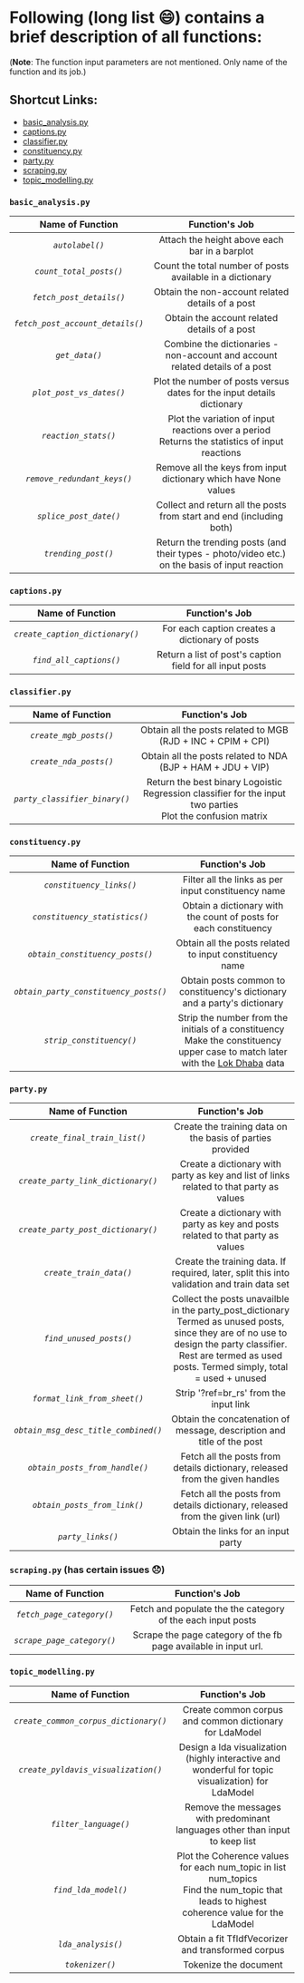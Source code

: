 # Following (long list :smile:) contains a brief description of all functions: 
(**Note**: The function input parameters are not mentioned. Only name of the function and its job.)

## Shortcut Links:
- [basic_analysis.py](#basic_analysispy)
- [captions.py](#captionspy)
- [classifier.py](#classifierpy)
- [constituency.py](#constituencypy)
- [party.py](#partypy)
- [scraping.py](#scrapingpy)
- [topic_modelling.py](#topic_modellingpy)

### `basic_analysis.py`
| **Name of Function** | **Function's Job** |
|:----------:|:---------:|
| *`autolabel()`* | Attach the height above each bar in a barplot |
| *`count_total_posts()`* | Count the total number of posts available in a dictionary |
| *`fetch_post_details()`* | Obtain the non-account related details of a post  |
| *`fetch_post_account_details()`* | Obtain the account related details of a post |
| *`get_data()`* | Combine the dictionaries - non-account and account related details of a post |
| *`plot_post_vs_dates()`* | Plot the number of posts versus dates for the input details dictionary |
| *`reaction_stats()`* | Plot the variation of input reactions over a period <br> Returns the statistics of input reactions |
| *`remove_redundant_keys()`* | Remove all the keys from input dictionary which have None values |
| *`splice_post_date()`* | Collect and return all the posts from start and end (including both) |
| *`trending_post()`* | Return the trending posts (and their types - photo/video etc.) on the basis of input reaction |

### `captions.py`
| **Name of Function** | **Function's Job** |
|:----------:|:---------:|
| *`create_caption_dictionary()`* | For each caption creates a dictionary of posts |
| *`find_all_captions()`* | Return a list of post's caption field for all input posts |

### `classifier.py`
| **Name of Function** | **Function's Job** |
|:----------:|:---------:|
| *`create_mgb_posts()`* | Obtain all the posts related to MGB (RJD + INC + CPIM + CPI) |
| *`create_nda_posts()`* | Obtain all the posts related to NDA (BJP + HAM + JDU + VIP) |
| *`party_classifier_binary()`* | Return the best binary Logoistic Regression classifier for the input two parties <br> Plot the confusion matrix |

### `constituency.py`
| **Name of Function** | **Function's Job** |
|:----------:|:---------:|
| *`constituency_links()`* | Filter all the links as per input constituency name |
| *`constituency_statistics()`* | Obtain a dictionary with the count of posts for each constituency |
| *`obtain_constituency_posts()`* | Obtain all the posts related to input constituency name  |
| *`obtain_party_constituency_posts()`* | Obtain posts common to constituency's dictionary and a party's dictionary |
| *`strip_constituency()`* | Strip the number from the initials of a constituency <br> Make the constituency upper case to match later with the [Lok Dhaba](https://lokdhaba.ashoka.edu.in/browse-data?et=AE&st=Bihar&an=17) data |

### `party.py`
| **Name of Function** | **Function's Job** |
|:----------:|:---------:|
| *`create_final_train_list()`* | Create the training data on the basis of parties provided |
| *`create_party_link_dictionary()`* | Create a dictionary with party as key and list of links related to that party as values |
| *`create_party_post_dictionary()`* | Create a dictionary with party as key and posts related to that party as values |
| *`create_train_data()`* | Create the training data. If required, later, split this into validation and train data set |
| *`find_unused_posts()`* | Collect the posts unavailble in the party_post_dictionary <br> Termed as unused posts, since they are of no use to design the party classifier. Rest are termed as used posts. Termed simply, total = used + unused |
| *`format_link_from_sheet()`* | Strip '?ref=br_rs' from the input link |
| *`obtain_msg_desc_title_combined()`* | Obtain the concatenation of message, description and title of the post |
| *`obtain_posts_from_handle()`* | Fetch all the posts from details dictionary, released from the given handles |
| *`obtain_posts_from_link()`* | Fetch all the posts from details dictionary, released from the given link (url) |
| *`party_links()`* | Obtain the links for an input party |

### `scraping.py` (has certain issues :disappointed:)
| **Name of Function** | **Function's Job** |
|:----------:|:---------:|
| *`fetch_page_category()`* | Fetch and populate the the category of the each input posts |
| *`scrape_page_category()`* | Scrape the page category of the fb page available in input url. |


### `topic_modelling.py`
| **Name of Function** | **Function's Job** |
|:----------:|:---------:|
| *`create_common_corpus_dictionary()`* | Create common corpus and common dictionary for LdaModel |
| *`create_pyldavis_visualization()`* | Design a lda visualization (highly interactive and wonderful for topic visualization) for LdaModel |
| *`filter_language()`* | Remove the messages with predominant languages other than input to keep list |
| *`find_lda_model()`* | Plot the Coherence values for each num_topic in list num_topics <br> Find the num_topic that leads to highest coherence value for the LdaModel |
| *`lda_analysis()`* | Obtain a fit TfIdfVecorizer and transformed corpus |
| *`tokenizer()`* | Tokenize the document |
















